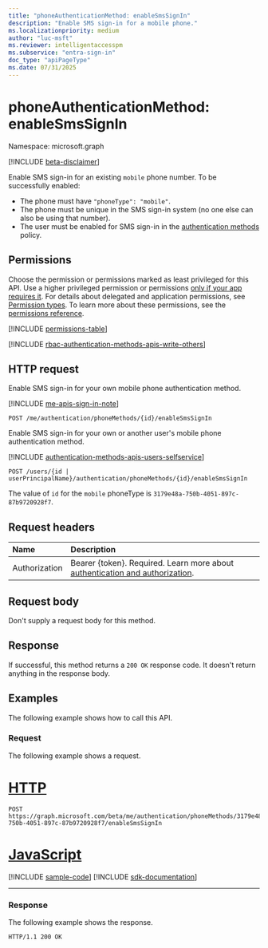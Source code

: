 ```yaml
---
title: "phoneAuthenticationMethod: enableSmsSignIn"
description: "Enable SMS sign-in for a mobile phone."
ms.localizationpriority: medium
author: "luc-msft"
ms.reviewer: intelligentaccesspm
ms.subservice: "entra-sign-in"
doc_type: "apiPageType"
ms.date: 07/31/2025
---
```


# phoneAuthenticationMethod: enableSmsSignIn

Namespace: microsoft.graph

[!INCLUDE [beta-disclaimer](../../includes/beta-disclaimer.md)]

Enable SMS sign-in for an existing `mobile` phone number. To be successfully enabled:

* The phone must have `"phoneType": "mobile"`.
* The phone must be unique in the SMS sign-in system (no one else can also be using that number).
* The user must be enabled for SMS sign-in in the [authentication methods](/azure/active-directory/authentication/concept-authentication-methods) policy.

## Permissions

Choose the permission or permissions marked as least privileged for this API. Use a higher privileged permission or permissions [only if your app requires it](/graph/permissions-overview#best-practices-for-using-microsoft-graph-permissions). For details about delegated and application permissions, see [Permission types](/graph/permissions-overview#permission-types). To learn more about these permissions, see the [permissions reference](/graph/permissions-reference).

<!-- { 
  "blockType": "permissions", 
  "name": "phoneauthenticationmethod_enablesmssignin", 
  "requestUrls": ["POST /users/{id | userPrincipalName}/authentication/phoneMethods/{id}/enableSmsSignIn"]
 } -->
[!INCLUDE [permissions-table](../includes/permissions/phoneauthenticationmethod-enablesmssignin-permissions.md)]

[!INCLUDE [rbac-authentication-methods-apis-write-others](../includes/rbac-for-apis/rbac-authentication-methods-apis-write-others.md)]

## HTTP request
Enable SMS sign-in for your own mobile phone authentication method.

[!INCLUDE [me-apis-sign-in-note](../includes/me-apis-sign-in-note.md)]

<!-- { "blockType": "ignored" } -->
```http
POST /me/authentication/phoneMethods/{id}/enableSmsSignIn
```

Enable SMS sign-in for your own or another user's mobile phone authentication method.

[!INCLUDE [authentication-methods-apis-users-selfservice](../includes/authentication-methods-apis-users-selfservice.md)]

<!-- { "blockType": "ignored" } -->
```http
POST /users/{id | userPrincipalName}/authentication/phoneMethods/{id}/enableSmsSignIn
```

The value of `id` for the `mobile` phoneType is `3179e48a-750b-4051-897c-87b9720928f7`.

## Request headers

| Name          | Description   |
|:--------------|:--------------|
|Authorization|Bearer {token}. Required. Learn more about [authentication and authorization](/graph/auth/auth-concepts).|

## Request body

Don't supply a request body for this method.

## Response

If successful, this method returns a `200 OK` response code. It doesn't return anything in the response body.

## Examples

The following example shows how to call this API.

### Request

The following example shows a request.

# [HTTP](#tab/http)
<!-- {
  "blockType": "request",
  "name": "phoneauthenticationmethod_enablesmssignin"
}-->

```http
POST https://graph.microsoft.com/beta/me/authentication/phoneMethods/3179e48a-750b-4051-897c-87b9720928f7/enableSmsSignIn
```

# [JavaScript](#tab/javascript)
[!INCLUDE [sample-code](../includes/snippets/javascript/phoneauthenticationmethod-enablesmssignin-javascript-snippets.md)]
[!INCLUDE [sdk-documentation](../includes/snippets/snippets-sdk-documentation-link.md)]

---

### Response

The following example shows the response.
<!-- {
  "blockType": "response"
} -->

```http
HTTP/1.1 200 OK
```

<!-- uuid: 16cd6b66-4b1a-43a1-adaf-3a886856ed98
2019-02-04 14:57:30 UTC -->
<!-- {
  "type": "#page.annotation",
  "description": "phoneAuthenticationMethod: enableSmsSignIn",
  "keywords": "",
  "section": "documentation",
  "tocPath": ""
}-->
